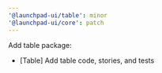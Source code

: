 ```yaml
---
'@launchpad-ui/table': minor
'@launchpad-ui/core': patch
---
```


Add table package:

- [Table] Add table code, stories, and tests
